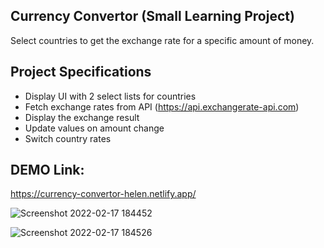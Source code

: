 ## Currency Convertor (Small Learning Project)

Select countries to get the exchange rate for a specific amount of money.

## Project Specifications

- Display UI with 2 select lists for countries
- Fetch exchange rates from API (https://api.exchangerate-api.com)
- Display the exchange result
- Update values on amount change
- Switch country rates

## DEMO Link:
https://currency-convertor-helen.netlify.app/


![Screenshot 2022-02-17 184452](https://user-images.githubusercontent.com/94285120/154529501-bc21993d-c605-486c-a7e2-9c06f9b2e048.png)

![Screenshot 2022-02-17 184526](https://user-images.githubusercontent.com/94285120/154529544-8adfde4e-2f3e-44df-8859-6640bfa8f042.png)
